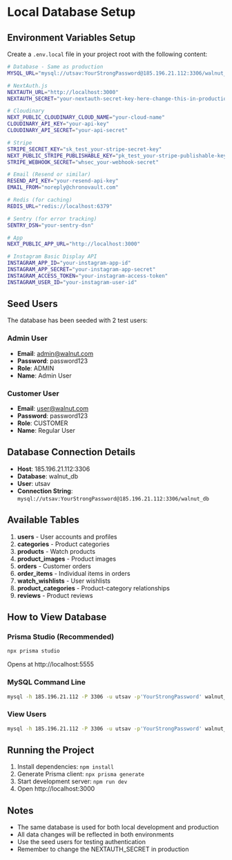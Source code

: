 # Local Database Setup

## Environment Variables Setup

Create a `.env.local` file in your project root with the following content:

```bash
# Database - Same as production
MYSQL_URL="mysql://utsav:YourStrongPassword@185.196.21.112:3306/walnut_db"

# NextAuth.js
NEXTAUTH_URL="http://localhost:3000"
NEXTAUTH_SECRET="your-nextauth-secret-key-here-change-this-in-production"

# Cloudinary
NEXT_PUBLIC_CLOUDINARY_CLOUD_NAME="your-cloud-name"
CLOUDINARY_API_KEY="your-api-key"
CLOUDINARY_API_SECRET="your-api-secret"

# Stripe
STRIPE_SECRET_KEY="sk_test_your-stripe-secret-key"
NEXT_PUBLIC_STRIPE_PUBLISHABLE_KEY="pk_test_your-stripe-publishable-key"
STRIPE_WEBHOOK_SECRET="whsec_your-webhook-secret"

# Email (Resend or similar)
RESEND_API_KEY="your-resend-api-key"
EMAIL_FROM="noreply@chronovault.com"

# Redis (for caching)
REDIS_URL="redis://localhost:6379"

# Sentry (for error tracking)
SENTRY_DSN="your-sentry-dsn"

# App
NEXT_PUBLIC_APP_URL="http://localhost:3000"

# Instagram Basic Display API
INSTAGRAM_APP_ID="your-instagram-app-id"
INSTAGRAM_APP_SECRET="your-instagram-app-secret"
INSTAGRAM_ACCESS_TOKEN="your-instagram-access-token"
INSTAGRAM_USER_ID="your-instagram-user-id"
```

## Seed Users

The database has been seeded with 2 test users:

### Admin User
- **Email**: admin@walnut.com
- **Password**: password123
- **Role**: ADMIN
- **Name**: Admin User

### Customer User
- **Email**: user@walnut.com
- **Password**: password123
- **Role**: CUSTOMER
- **Name**: Regular User

## Database Connection Details

- **Host**: 185.196.21.112:3306
- **Database**: walnut_db
- **User**: utsav
- **Connection String**: `mysql://utsav:YourStrongPassword@185.196.21.112:3306/walnut_db`

## Available Tables

1. **users** - User accounts and profiles
2. **categories** - Product categories
3. **products** - Watch products
4. **product_images** - Product images
5. **orders** - Customer orders
6. **order_items** - Individual items in orders
7. **watch_wishlists** - User wishlists
8. **product_categories** - Product-category relationships
9. **reviews** - Product reviews

## How to View Database

### Prisma Studio (Recommended)
```bash
npx prisma studio
```
Opens at http://localhost:5555

### MySQL Command Line
```bash
mysql -h 185.196.21.112 -P 3306 -u utsav -p'YourStrongPassword' walnut_db
```

### View Users
```bash
mysql -h 185.196.21.112 -P 3306 -u utsav -p'YourStrongPassword' walnut_db -e "SELECT * FROM users;"
```

## Running the Project

1. Install dependencies: `npm install`
2. Generate Prisma client: `npx prisma generate`
3. Start development server: `npm run dev`
4. Open http://localhost:3000

## Notes

- The same database is used for both local development and production
- All data changes will be reflected in both environments
- Use the seed users for testing authentication
- Remember to change the NEXTAUTH_SECRET in production
